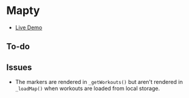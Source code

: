 # Mapty

-   [Live Demo](https://agg-geek.github.io/mapty/)

## To-do

## Issues

-   The markers are rendered in `_getWorkouts()` but aren't rendered in `_loadMap()` when workouts are loaded from local storage.
